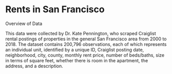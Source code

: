 # Rents in San Francisco

Overview of Data

This data were collected by Dr. Kate Pennington, who scraped Craiglist rental postings of properties in the general San Francisco area from 2000 to 2018. The dataset contains 200,796 observations, each of which represents an individual unit, identified by a unique ID, Craiglist posting date, neighborhood, city, county, monthly rent price, number of beds/baths, size in terms of square feet, whether there is room in the apartment, the address, and a description.
